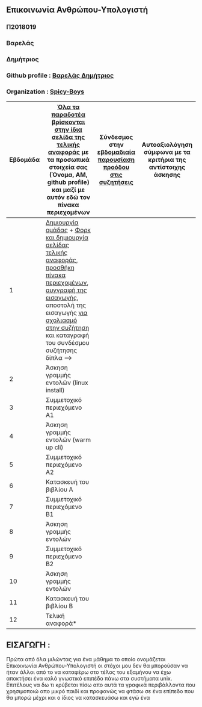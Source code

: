 
## Επικοινωνία Ανθρώπου-Υπολογιστή
### Π2018019
### Βαρελάς
### Δημήτριος
### Github profile : [Βαρελάς Δημήτριος](https://github.com/dimitrisvarelas)
### Organization : [Spicy-Boys](https://github.com/SPICY-BOYS)

| Εβδομάδα | [Όλα τα παραδοτέα βρίσκονται στην ίδια σελίδα της τελικής αναφοράς](https://courses-ionio.github.io/help/deliverables/) με τα προσωπικά στοιχεία σας (Όνομα, ΑΜ, github profile) και μαζί με αυτόν εδώ τον πίνακα περιεχομένων | Σύνδεσμος στην [εβδομαδιαία παρουσίαση προόδου στις συζητήσεις](https://github.com/courses-ionio/help/discussions/categories/show-and-tell) | Αυτοαξιολόγηση σύμφωνα με τα κριτήρια της αντίστοιχης άσκησης |
| --- | --- | --- | --- |
| 1 |  [Δημιουργία ομάδας](https://github.com/courses-ionio/hci/discussions/1794) + [Φορκ και δημιουργία σελίδας τελικής αναφοράς](https://courses-ionio.github.io/help/guide/), [προσθήκη πίνακα περιεχομένων](https://raw.githubusercontent.com/courses-ionio/hci/master/README.md), [συγγραφή της εισαγωγής](https://courses-ionio.github.io/help/intro/), αποστολή της εισαγωγής [για σχολιασμό στην συζήτηση](https://github.com/courses-ionio/help/discussions/categories/show-and-tell) και καταγραφή του συνδέσμου συζήτησης δίπλα --> | | |
| 2 | Άσκηση γραμμής εντολών (linux install) | | |
| 3 | Συμμετοχικό περιεχόμενο A1 | | |
| 4 | Άσκηση γραμμής εντολών (warm up cli) | | |
| 5 | Συμμετοχικό περιεχόμενο A2 | | |
| 6 | Κατασκευή του βιβλίου Α | | |
| 7 | Συμμετοχικό περιεχόμενο B1 | | |
| 8 | Άσκηση γραμμής εντολών | | |
| 9 | Συμμετοχικό περιεχόμενο B2 | | |
| 10 | Άσκηση γραμμής εντολών | | |
| 11 | Κατασκευή του βιβλίου Β | | |
| 12 | Τελική αναφορά* | | |

## ΕΙΣΑΓΩΓΗ : 

Πρώτα από όλα μιλώντας για ένα μάθημα το οποίο ονομάζεται Επικοινωνία Ανθρώπου-Υπολογιστή οι στόχοι μου δεν θα μπορούσαν να ήταν άλλοι από το να καταφέρω στο τέλος του εξαμήνου να έχω αποκτήσει ένα καλό γνωστικό επιπέδο πάνω στα συστήματα unix. Επιτέλους να δω τι κρύβεται πίσω απο αυτά τα γραφικά περιβάλλοντα που χρησιμοποιώ απο μικρό παιδί και προφανώς να φτάσω σε ένα επίπεδο που θα μπορώ μέχρι και ο ίδιος να κατασκευάσω και εγώ ένα


